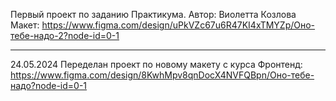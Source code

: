 Первый проект по заданию Практикума.
Автор: Виолетта Козлова
Макет: https://www.figma.com/design/uPkVZc67u6R47KI4xTMYZp/Оно-тебе-надо-2?node-id=0-1

--------------------------------
24.05.2024
Переделан проект по новому макету с курса Фронтенд: https://www.figma.com/design/8KwhMpv8qnDocX4NVFQBpn/Оно-тебе-надо?node-id=0-1
